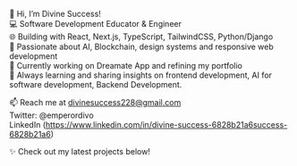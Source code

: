 👋 Hi, I’m Divine Success!  
💻 Software Development Educator & Engineer  
🌐 Building with React, Next.js, TypeScript, TailwindCSS, Python/Django  
🎨 Passionate about AI, Blockchain, design systems and responsive web development  
🚀 Currently working on Dreamate App and refining my portfolio  
🌱 Always learning and sharing insights on frontend development, AI for software development, Backend Development.  

📫 Reach me at divinesuccess228@gmail.com  
Twitter: @emperordivo  
LinkedIn (https://www.linkedin.com/in/divine-success-6828b21a6success-6828b21a6)

✨ Check out my latest projects below!

<!---
Successinnovatia/Successinnovatia is a ✨ special ✨ repository because its `README.md` (this file) appears on your GitHub profile.
You can click the Preview link to take a look at your changes.
--->
